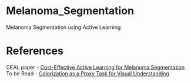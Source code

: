 # Melanoma_Segmentation
Melanoma Segmentation using Active Learning

# References
CEAL paper - [Cost-Effective Active Learning for Melanoma Segmentation](https://arxiv.org/pdf/1711.09168.pdf)
To be Read - [Colorization as a Proxy Task for Visual Understanding](https://arxiv.org/pdf/1703.04044.pdf)